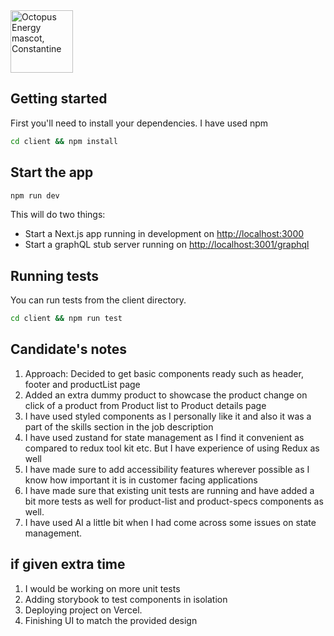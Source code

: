 <img src="https://static.octopuscdn.com/constantine/constantine.svg" alt="Octopus Energy mascot, Constantine" width="100" />

## Getting started

First you'll need to install your dependencies. I have used npm

```sh
cd client && npm install
```

## Start the app

```sh
npm run dev
```

This will do two things:

- Start a Next.js app running in development on <http://localhost:3000>
- Start a graphQL stub server running on <http://localhost:3001/graphql>

## Running tests

You can run tests from the client directory.

```sh
cd client && npm run test
```

## Candidate's notes

1. Approach: Decided to get basic components ready such as header, footer and productList page
2. Added an extra dummy product to showcase the product change on click of a product from Product list to Product details page
3. I have used styled components as I personally like it and also it was a part of the skills section in the job description
4. I have used zustand for state management as I find it convenient as compared to redux tool kit etc. But I have experience of using Redux as well
5. I have made sure to add accessibility features wherever possible as I know how important it is in customer facing applications
6. I have made sure that existing unit tests are running and have added a bit more tests as well for product-list and product-specs components as well.
7. I have used AI a little bit when I had come across some issues on state management.

## if given extra time

1. I would be working on more unit tests
2. Adding storybook to test components in isolation
3. Deploying project on Vercel.
4. Finishing UI to match the provided design
